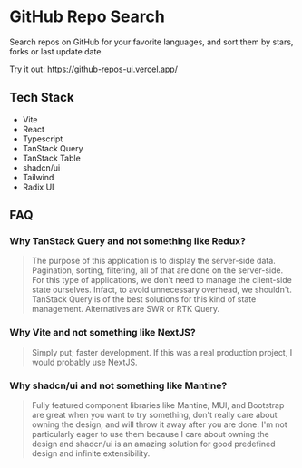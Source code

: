 # GitHub Repo Search

Search repos on GitHub for your favorite languages, and sort them by stars, forks or last update date.

Try it out: https://github-repos-ui.vercel.app/

## Tech Stack

- Vite
- React
- Typescript
- TanStack Query
- TanStack Table
- shadcn/ui
- Tailwind
- Radix UI

## FAQ

### Why TanStack Query and not something like Redux?

> The purpose of this application is to display the server-side data. Pagination, sorting, filtering, all of that are done on the server-side. For this type of applications, we don't need to manage the client-side state ourselves. Infact, to avoid unnecessary overhead, we shouldn't. TanStack Query is of the best solutions for this kind of state management. Alternatives are SWR or RTK Query.

### Why Vite and not something like NextJS?

> Simply put; faster development. If this was a real production project, I would probably use NextJS.

### Why shadcn/ui and not something like Mantine?

> Fully featured component libraries like Mantine, MUI, and Bootstrap are great when you want to try something, don't really care about owning the design, and will throw it away after you are done. I'm not particularly eager to use them because I care about owning the design and shadcn/ui is an amazing solution for good predefined design and infinite extensibility.
